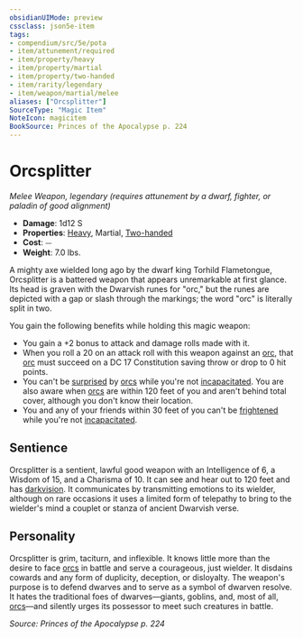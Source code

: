 ```yaml
---
obsidianUIMode: preview
cssclass: json5e-item
tags:
- compendium/src/5e/pota
- item/attunement/required
- item/property/heavy
- item/property/martial
- item/property/two-handed
- item/rarity/legendary
- item/weapon/martial/melee
aliases: ["Orcsplitter"]
SourceType: "Magic Item"
NoteIcon: magicitem
BookSource: Princes of the Apocalypse p. 224
---
```

# Orcsplitter
*Melee Weapon, legendary (requires attunement by a dwarf, fighter, or paladin of good alignment)*  

- **Damage**: 1d12 S
- **Properties**: [Heavy](/2-Mechanics/CLI/rules/item-properties.md#Heavy), Martial, [Two-handed](/2-Mechanics/CLI/rules/item-properties.md#Two-handed)
- **Cost**: ⏤
- **Weight**: 7.0 lbs.

A mighty axe wielded long ago by the dwarf king Torhild Flametongue, Orcsplitter is a battered weapon that appears unremarkable at first glance. Its head is graven with the Dwarvish runes for "orc," but the runes are depicted with a gap or slash through the markings; the word "orc" is literally split in two.

You gain the following benefits while holding this magic weapon:

- You gain a +2 bonus to attack and damage rolls made with it.  
- When you roll a 20 on an attack roll with this weapon against an [orc](/2-Mechanics/CLI/bestiary/humanoid/orc.md), that [orc](/2-Mechanics/CLI/bestiary/humanoid/orc.md) must succeed on a DC 17 Constitution saving throw or drop to 0 hit points.  
- You can't be [surprised](/2-Mechanics/CLI/rules/conditions.md#surprised) by [orcs](/2-Mechanics/CLI/bestiary/humanoid/orc.md) while you're not [incapacitated](/2-Mechanics/CLI/rules/conditions.md#incapacitated). You are also aware when [orcs](/2-Mechanics/CLI/bestiary/humanoid/orc.md) are within 120 feet of you and aren't behind total cover, although you don't know their location.  
- You and any of your friends within 30 feet of you can't be [frightened](/2-Mechanics/CLI/rules/conditions.md#frightened) while you're not [incapacitated](/2-Mechanics/CLI/rules/conditions.md#incapacitated).  

## Sentience

Orcsplitter is a sentient, lawful good weapon with an Intelligence of 6, a Wisdom of 15, and a Charisma of 10. It can see and hear out to 120 feet and has [darkvision](/2-Mechanics/CLI/rules/senses.md#darkvision). It communicates by transmitting emotions to its wielder, although on rare occasions it uses a limited form of telepathy to bring to the wielder's mind a couplet or stanza of ancient Dwarvish verse.

## Personality

Orcsplitter is grim, taciturn, and inflexible. It knows little more than the desire to face [orcs](/2-Mechanics/CLI/bestiary/humanoid/orc.md) in battle and serve a courageous, just wielder. It disdains cowards and any form of duplicity, deception, or disloyalty. The weapon's purpose is to defend dwarves and to serve as a symbol of dwarven resolve. It hates the traditional foes of dwarves—giants, goblins, and, most of all, [orcs](/2-Mechanics/CLI/bestiary/humanoid/orc.md)—and silently urges its possessor to meet such creatures in battle.

*Source: Princes of the Apocalypse p. 224*